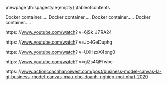 [](0.0.TrangBia.md)
\newpage
\thispagestyle{empty}
[](0.1.NhanXetCuaGiangVien.md)
\tableofcontents

<!--[](0.2.LoiCamOn_LoiMoDau.md)-->
<!--Tóm tắt nội dung đồ án-->
<!--[](0.3.TomTatNoiDungDoAn.md)-->
<!--Đánh giá và thảo luận-->
<!--[](0.4.DanhGiaVaThaoLuan.md)-->

[](0.5.DanhSach.md)
[](1.0.GioiThieuChung.md)
[](1.1.GioiThieuBaiToanHoaDonDienTu.md)
[](1.2.GioiThieuVeKienTrucViDichVu.md)
[](1.3.GioiThieuVeTKHM.md)

<!---->

[](2.0.YeuCauNghiepVu.md)

<!---->

[](3.0.ChiTietVaApDungTKHM.md)
<!-- [](3.1.TKHMLaGi.md) -->
<!-- [](3.2.Mien.md) -->
[](3.3.MoHinhMien.md)
[](3.4.TenMienPhu.md)

<!--[](3.0.TrienKhaiKienTrucKienTrucViDichVu.md)-->
<!--Các công nghệ phổ biến trong kiến trúc vi dịch vụ-->
Docker container.....
Docker container.....
Docker container.....
Docker container.....

[](0.9.KetLuan_TongKet.md)
[](_.TaiLieuThamKhao.md)

<!--RxJS-->

https: //www.youtube.com/watch? v=6jSk_J7RA24

https: //www.youtube.com/watch? v=Jc-lGeDuphg

https: //www.youtube.com/watch? v=UXHzxX4png0

https: //www.youtube.com/watch? v=glZs4QFfwbc

https: //www.actioncoachhanoiwest.com/post/business-model-canvas-la-gi-business-model-canvas-mau-cho-doanh-nghiep-moi-nhat-2020

